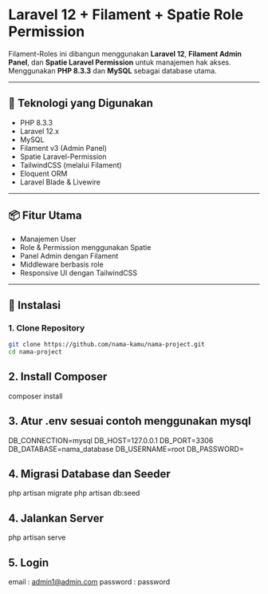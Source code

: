 # Laravel 12 + Filament + Spatie Role Permission

Filament-Roles ini dibangun menggunakan **Laravel 12**, **Filament Admin Panel**, dan **Spatie Laravel Permission** untuk manajemen hak akses. Menggunakan **PHP 8.3.3** dan **MySQL** sebagai database utama.

---

## 🧰 Teknologi yang Digunakan

-   PHP 8.3.3
-   Laravel 12.x
-   MySQL
-   Filament v3 (Admin Panel)
-   Spatie Laravel-Permission
-   TailwindCSS (melalui Filament)
-   Eloquent ORM
-   Laravel Blade & Livewire

---

## 📦 Fitur Utama

-   Manajemen User
-   Role & Permission menggunakan Spatie
-   Panel Admin dengan Filament
-   Middleware berbasis role
-   Responsive UI dengan TailwindCSS

---

## 🚀 Instalasi

### 1. Clone Repository

```bash
git clone https://github.com/nama-kamu/nama-project.git
cd nama-project
```

## 2. Install Composer

composer install

## 3. Atur .env sesuai contoh menggunakan mysql

DB_CONNECTION=mysql
DB_HOST=127.0.0.1
DB_PORT=3306
DB_DATABASE=nama_database
DB_USERNAME=root
DB_PASSWORD=

## 4. Migrasi Database dan Seeder

php artisan migrate
php artisan db:seed

## 4. Jalankan Server

php artisan serve

## 5. Login

email : admin1@admin.com
password : password
